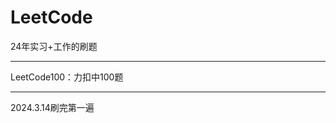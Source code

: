 # LeetCode
24年实习+工作的刷题

------------------

LeetCode100：力扣中100题

--------------------------------------

2024.3.14刷完第一遍

